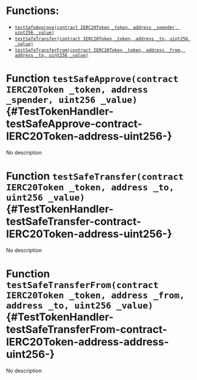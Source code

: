 

# Functions:
- [`testSafeApprove(contract IERC20Token _token, address _spender, uint256 _value)`](#TestTokenHandler-testSafeApprove-contract-IERC20Token-address-uint256-)
- [`testSafeTransfer(contract IERC20Token _token, address _to, uint256 _value)`](#TestTokenHandler-testSafeTransfer-contract-IERC20Token-address-uint256-)
- [`testSafeTransferFrom(contract IERC20Token _token, address _from, address _to, uint256 _value)`](#TestTokenHandler-testSafeTransferFrom-contract-IERC20Token-address-address-uint256-)


# Function `testSafeApprove(contract IERC20Token _token, address _spender, uint256 _value)` {#TestTokenHandler-testSafeApprove-contract-IERC20Token-address-uint256-}
No description
# Function `testSafeTransfer(contract IERC20Token _token, address _to, uint256 _value)` {#TestTokenHandler-testSafeTransfer-contract-IERC20Token-address-uint256-}
No description
# Function `testSafeTransferFrom(contract IERC20Token _token, address _from, address _to, uint256 _value)` {#TestTokenHandler-testSafeTransferFrom-contract-IERC20Token-address-address-uint256-}
No description

